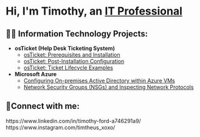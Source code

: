 <h1>Hi, I'm Timothy, an <a href=https://www.linkedin.com/in/timothy-ford-a746291a9/">IT Professional</a></h1>

<h2>👨‍💻 Information Technology Projects:</h2>

- <b>osTicket (Help Desk Ticketing System)</b>
  - [osTicket: Prerequisites and Installation](https://github.com/Timothyjdm44/osticket-prereqs)
  - [osTicket: Post-Installation Configuration](https://github.com/Timothyjdm44/post-install-configuration)
  - [osTicket: Ticket Lifecycle Examples](https://github.com/Timothyjdm44/ticket-lifecycle)
- <b>Microsoft Azure</b>
  - [Configuring On-premises Active Directory within Azure VMs](https://github.com/Timothyjdm44/configure-ad)
  - [Network Security Groups (NSGs) and Inspecting Network Protocols](https://github.com/Timothyjdm44/azure-network-protocols)

<h2>🤳Connect with me:</h2>
https://www.linkedin.com/in/timothy-ford-a746291a9/
https://www.instagram.com/timtheus_xoxo/

[instagram]: https://www.instagram.com/Timothy
[linkedin]: https://linkedin.com/in/Timothy
